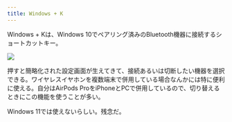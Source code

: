 ```yaml
---
title: Windows + K
---
```

Windows + Kは、Windows 10でペアリング済みのBluetooth機器に接続するショートカットキー。

![](https://lh4.googleusercontent.com/zMTUTTTe5lupm7iki2rc8AXBKugT8Seekrnx0GdjtJkI-WKmnq32mG2qzxg79Oje7SGU4L-82zxCS0topXtu4f-2QndtSUnFUXFZBY5dVpf_-_6ywOloPpMzBFmvxGm-GTI08ymkqGfi8dRhaJ-Ro2WDP9d3jbEap9j1Htf4eQXniiEgSVTIfNEjUaV7)

押すと簡略化された設定画面が生えてきて、接続あるいは切断したい機器を選択できる。ワイヤレスイヤホンを複数端末で併用している場合なんかには特に便利に使える。自分はAirPods ProをiPhoneとPCで併用しているので、切り替えるときにこの機能を使うことが多い。

Windows 11では使えないらしい。残念だ。
